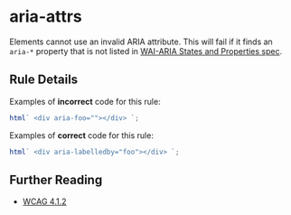 # aria-attrs

Elements cannot use an invalid ARIA attribute. This will fail if it finds an `aria-*` property that is not listed in [WAI-ARIA States and Properties spec](https://www.w3.org/WAI/PF/aria-1.1/states_and_properties).

## Rule Details

Examples of **incorrect** code for this rule:

```js
html` <div aria-foo=""></div> `;
```

Examples of **correct** code for this rule:

```js
html` <div aria-labelledby="foo"></div> `;
```

## Further Reading

- [WCAG 4.1.2](https://www.w3.org/WAI/WCAG21/Understanding/name-role-value)
